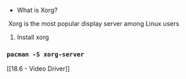 - What is Xorg?

 Xorg is the most popular display server among Linux users

1. Install xorg

### `pacman -S xorg-server`

[[18.6 - Video Driver]]
